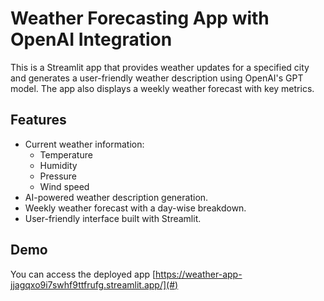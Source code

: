 # Weather Forecasting App with OpenAI Integration

This is a Streamlit app that provides weather updates for a specified city and generates a user-friendly weather description using OpenAI's GPT model. The app also displays a weekly weather forecast with key metrics.

## Features

- Current weather information:
  - Temperature
  - Humidity
  - Pressure
  - Wind speed
- AI-powered weather description generation.
- Weekly weather forecast with a day-wise breakdown.
- User-friendly interface built with Streamlit.

## Demo

You can access the deployed app [https://weather-app-jjagqxo9i7swhf9ttfrufg.streamlit.app/](#)

